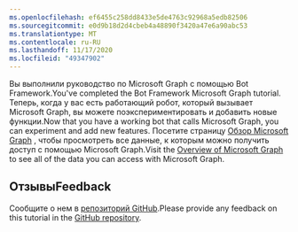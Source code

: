 ```yaml
---
ms.openlocfilehash: ef6455c258dd8433e5de4763c92968a5edb82506
ms.sourcegitcommit: e0d9b18d2d4cbeb4a48890f3420a47e6a90abc53
ms.translationtype: MT
ms.contentlocale: ru-RU
ms.lasthandoff: 11/17/2020
ms.locfileid: "49347902"
---
```

<!-- markdownlint-disable MD002 MD041 -->

<span data-ttu-id="b2a22-101">Вы выполнили руководство по Microsoft Graph с помощью Bot Framework.</span><span class="sxs-lookup"><span data-stu-id="b2a22-101">You've completed the Bot Framework Microsoft Graph tutorial.</span></span> <span data-ttu-id="b2a22-102">Теперь, когда у вас есть работающий робот, который вызывает Microsoft Graph, вы можете поэкспериментировать и добавить новые функции.</span><span class="sxs-lookup"><span data-stu-id="b2a22-102">Now that you have a working bot that calls Microsoft Graph, you can experiment and add new features.</span></span> <span data-ttu-id="b2a22-103">Посетите страницу [Обзор Microsoft Graph](https://docs.microsoft.com/graph/overview) , чтобы просмотреть все данные, к которым можно получить доступ с помощью Microsoft Graph.</span><span class="sxs-lookup"><span data-stu-id="b2a22-103">Visit the [Overview of Microsoft Graph](https://docs.microsoft.com/graph/overview) to see all of the data you can access with Microsoft Graph.</span></span>

## <a name="feedback"></a><span data-ttu-id="b2a22-104">Отзывы</span><span class="sxs-lookup"><span data-stu-id="b2a22-104">Feedback</span></span>

<span data-ttu-id="b2a22-105">Сообщите о нем в [репозиторий GitHub](https://github.com/microsoftgraph/msgraph-training-botframework).</span><span class="sxs-lookup"><span data-stu-id="b2a22-105">Please provide any feedback on this tutorial in the [GitHub repository](https://github.com/microsoftgraph/msgraph-training-botframework).</span></span>
